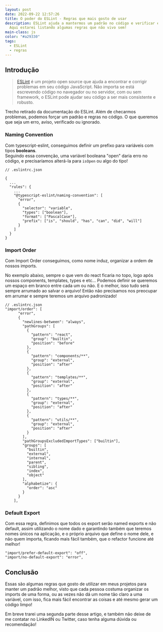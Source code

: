 ```yaml
---
layout: post
date: 2022-09-22 12:57:26
title: O poder do ESLint - Regras que mais gosto de usar
description: ESLint ajuda a mantermos um padrão no código e verificar erros.
  Aqui estarei listando algumas regras que não vivo sem!
main-class: js
color: "#a29330"
tags:
  - ESLint
  - regras
---
```

## Introdução

> [ESLint](https://eslint.org/) é um projeto open source que ajuda a encontrar e corrigir problemas em seu código JavaScript. Não importa se está escrevendo código no navegador ou no servidor, com ou sem framework, o ESLint pode ajudar seu código a ser mais consistente e robusto.

T﻿recho retirado da documentação do ESLint. Além de checarmos problemas, podemos forçar um padrão e regras no código. O que queremos que seja um erro, aviso, verificado ou ignorado.

### Naming Convention

Com typescript-eslint, conseguimos definir um prefixo para variáveis com tipos **booleans**.\
Seguindo essa convenção, uma variável booleana "open" daria erro no código, e precisaríamos alterá-la para `isOpen` ou algo do tipo!

```jsonc
// .eslintrc.json

{
  ...
  "rules": {
    ...
    "@typescript-eslint/naming-convention": [
      "error",
      {
        "selector": "variable",
        "types": ["boolean"],
        "format": ["PascalCase"],
        "prefix": ["is", "should", "has", "can", "did", "will"]
      }
    ]
  }
}
```

### I﻿mport Order

C﻿om Import Order conseguimos, como nome induz, organizar a ordem de nossos imports.

N﻿o exemplo abaixo, sempre o que vem do react ficaria no topo, logo após nossos components, templates, types e etc... Podemos definir se queremos um espaço em branco entre cada um ou não. E o melhor, isso tudo será sempre arrumado ao salvar o arquivo! Então não precisamos nos preocupar em arrumar e sempre teremos um arquivo padronizado!

```jsonc
// .eslintrc.json
"import/order": [
      "error",
      {
        "newlines-between": "always",
        "pathGroups": [
          {
            "pattern": "react",
            "group": "builtin",
            "position": "before"
          },
          {
            "pattern": "components/**",
            "group": "external",
            "position": "after"
          },
          {
            "pattern": "templates/**",
            "group": "external",
            "position": "after"
          },
          {
            "pattern": "types/**",
            "group": "external",
            "position": "after"
          },
          {
            "pattern": "utils/**",
            "group": "external",
            "position": "after"
          }
        ],
        "pathGroupsExcludedImportTypes": ["builtin"],
        "groups": [
          "builtin",
          "external",
          "internal",
          "parent",
          "sibling",
          "index",
          "object"
        ],
        "alphabetize": {
          "order": "asc"
        }
      }
    ],
```

### D﻿efault Export

C﻿om essa regra, definimos que todos os export serão named exports e não default, assim utilizando o nome dado e garantindo também que teremos nomes únicos na aplicação, e o próprio arquivo que define o nome dele, e não quem importa, ficando mais fácil também, que o refactor funcione até melhor!

```jsonc
"import/prefer-default-export": "off",
"import/no-default-export": "error",
```

## C﻿onclusão

E﻿ssas são algumas regras que gosto de utilizar em meus projetos para manter um padrão melhor, visto que cada pessoa costuma organizar os imports de uma forma, ou as vezes não dá um nome tão claro a uma variável, com isso, fica mais fácil encontrar as coisas e até mesmo gerar um código limpo!

E﻿m breve trarei uma segunda parte desse artigo, e também não deixe de me contatar no LinkedIN ou Twitter, caso tenha alguma dúvida ou recomendação!
